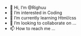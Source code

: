 - 👋 Hi, I’m @Righuu
- 👀 I’m interested in Coding
- 🌱 I’m currently learning Html/css
- 💞️ I’m looking to collaborate on ...
- 📫 How to reach me ...

<!---
Righuu/Righuu is a ✨ special ✨ repository because its `README.md` (this file) appears on your GitHub profile.
You can click the Preview link to take a look at your changes.
--->
